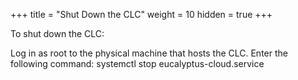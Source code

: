 +++
title = "Shut Down the CLC"
weight = 10
hidden = true
+++

To shut down the CLC: 

Log in as root to the physical machine that hosts the CLC. Enter the following command: 
    systemctl stop eucalyptus-cloud.service

